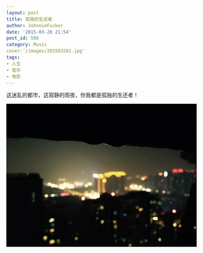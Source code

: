 ```yaml
---
layout: post
title: 孤独的生还者
author: JohnnieFucker
date: '2015-03-28 21:54'
post_id: 506
category: Music
cover:'/images/201503281.jpg'
tags:
- 人生
- 音乐
- 电影
---
```


这迷乱的都市，这寂静的雨夜，你我都是孤独的生还者！
<!--break-->
<script type="text/javascript" src="http://www.xiami.com/widget/player-single?uid=0&sid=1772401962&mode=js"></script>
<img src="/images/201503282.jpg">
